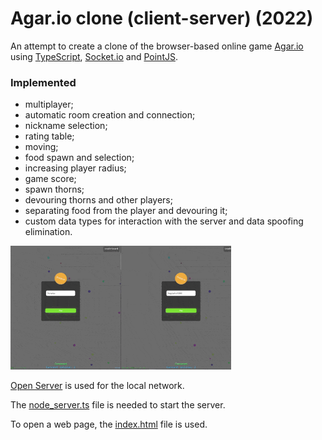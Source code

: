# Agar.io clone (client-server) (2022)

An attempt to create a clone of the browser-based online game [Agar.io](https://agar.io/) using [TypeScript](https://www.typescriptlang.org/), [Socket.io](https://socket.io/) and [PointJS](https://pointjs.ru/).

### Implemented 
- multiplayer; 
- automatic room creation and connection;
- nickname selection; 
- rating table; 
- moving; 
- food spawn and selection; 
- increasing player radius;
- game score;
- spawn thorns;
- devouring thorns and other players;
- separating food from the player and devouring it;
- custom data types for interaction with the server and data spoofing elimination.

<p>
    <img width="70%" src="./readme-resources/agario-clone-demo.gif">
</p>

[Open Server](https://ospanel.io/) is used for the local network.

The [node_server.ts](./server/node_server.ts) file is needed to start the server.

To open a web page, the [index.html](./site/index.html) file is used.